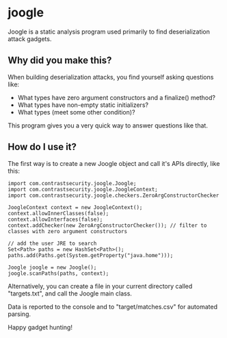 joogle
========

Joogle is a static analysis program used primarily to find deserialization attack gadgets.

## Why did you make this?

When building deserialization attacks, you find yourself asking questions like:
* What types have zero argument constructors and a finalize() method?
* What types have non-empty static initializers?
* What types (meet some other condition)?

This program gives you a very quick way to answer questions like that.

## How do I use it?

The first way is to create a new Joogle object and call it's APIs directly, like this:
```
import com.contrastsecurity.joogle.Joogle;
import com.contrastsecurity.joogle.JoogleContext;
import com.contrastsecurity.joogle.checkers.ZeroArgConstructorChecker

JoogleContext context = new JoogleContext();
context.allowInnerClasses(false);
context.allowInterfaces(false);
context.addChecker(new ZeroArgConstructorChecker()); // filter to classes with zero argument constructors

// add the user JRE to search
Set<Path> paths = new HashSet<Path>();
paths.add(Paths.get(System.getProperty("java.home")));

Joogle joogle = new Joogle();
joogle.scanPaths(paths, context);
```

Alternatively, you can create a file in your current directory called "targets.txt", and call the Joogle main class.

Data is reported to the console and to "target/matches.csv" for automated parsing.

Happy gadget hunting!
